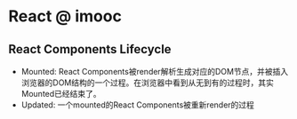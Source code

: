 # React @ imooc
## React Components Lifecycle
- Mounted: React Components被render解析生成对应的DOM节点，并被插入浏览器的DOM结构的一个过程。在浏览器中看到从无到有的过程时，其实Mounted已经结束了。
- Updated: 一个mounted的React Components被重新render的过程